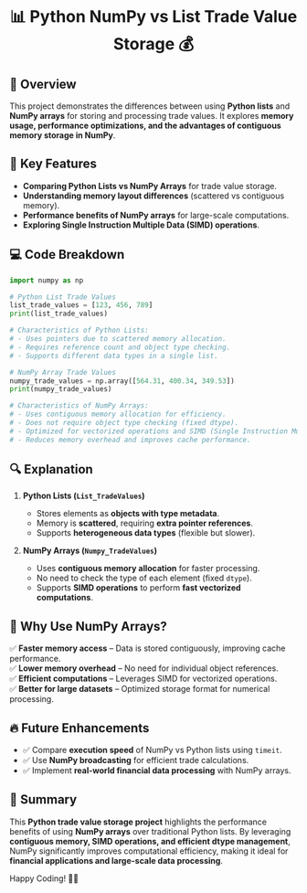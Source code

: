 <div align="center">

# 📊 Python NumPy vs List Trade Value Storage 💰

</div>

## 📖 Overview
This project demonstrates the differences between using **Python lists** and **NumPy arrays** for storing and processing trade values. It explores **memory usage, performance optimizations, and the advantages of contiguous memory storage in NumPy**.

## 🔑 Key Features
- **Comparing Python Lists vs NumPy Arrays** for trade value storage.
- **Understanding memory layout differences** (scattered vs contiguous memory).
- **Performance benefits of NumPy arrays** for large-scale computations.
- **Exploring Single Instruction Multiple Data (SIMD) operations**.

## 💻 Code Breakdown
```python
import numpy as np

# Python List Trade Values
list_trade_values = [123, 456, 789]
print(list_trade_values)

# Characteristics of Python Lists:
# - Uses pointers due to scattered memory allocation.
# - Requires reference count and object type checking.
# - Supports different data types in a single list.

# NumPy Array Trade Values
numpy_trade_values = np.array([564.31, 400.34, 349.53])
print(numpy_trade_values)

# Characteristics of NumPy Arrays:
# - Uses contiguous memory allocation for efficiency.
# - Does not require object type checking (fixed dtype).
# - Optimized for vectorized operations and SIMD (Single Instruction Multiple Data).
# - Reduces memory overhead and improves cache performance.

```

## 🔍 Explanation
1. **Python Lists (`List_TradeValues`)**
   - Stores elements as **objects with type metadata**.
   - Memory is **scattered**, requiring **extra pointer references**.
   - Supports **heterogeneous data types** (flexible but slower).

2. **NumPy Arrays (`Numpy_TradeValues`)**
   - Uses **contiguous memory allocation** for faster processing.
   - No need to check the type of each element (fixed `dtype`).
   - Supports **SIMD operations** to perform **fast vectorized computations**.

## 🚀 Why Use NumPy Arrays?
✅ **Faster memory access** – Data is stored contiguously, improving cache performance.  
✅ **Lower memory overhead** – No need for individual object references.  
✅ **Efficient computations** – Leverages SIMD for vectorized operations.  
✅ **Better for large datasets** – Optimized storage format for numerical processing.  

## 🔥 Future Enhancements
- ✅ Compare **execution speed** of NumPy vs Python lists using `timeit`.
- ✅ Use **NumPy broadcasting** for efficient trade calculations.
- ✅ Implement **real-world financial data processing** with NumPy arrays.

## 🎯 Summary
This **Python trade value storage project** highlights the performance benefits of using **NumPy arrays** over traditional Python lists. By leveraging **contiguous memory, SIMD operations, and efficient dtype management**, NumPy significantly improves computational efficiency, making it ideal for **financial applications and large-scale data processing**.

Happy Coding! 🚀🐍

